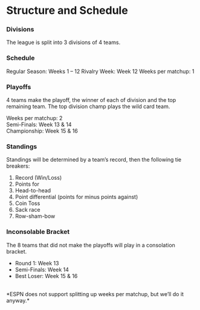 # Structure and Schedule

### Divisions

The league is split into 3 divisions of 4 teams.

### Schedule


Regular Season:     Weeks 1 – 12
Rivalry Week:       Week 12
Weeks per matchup:  1

### Playoffs


4 teams make the playoff, the winner of each of division and the top remaining team.  The top division champ plays the wild card team.

Weeks per matchup:  2<br/>
Semi-Finals:        Week 13 & 14<br/>
Championship:   Week 15 & 16<br/>

### Standings


Standings will be determined by a team’s record, then the following tie breakers:

1.  Record (Win/Loss)
2.  Points for
3.  Head-to-head
4.  Point differential (points for minus points against)
5.  Coin Toss
6.  Sack race
7.  Row-sham-bow

### Inconsolable Bracket


The 8 teams that did not make the playoffs will play in a consolation bracket.

* Round 1:        Week 13
* Semi-Finals:        Week 14
* Best Loser:     Week 15 & 16
<br/>
*ESPN does not support splitting up weeks per matchup, but we’ll do it anyway.*
